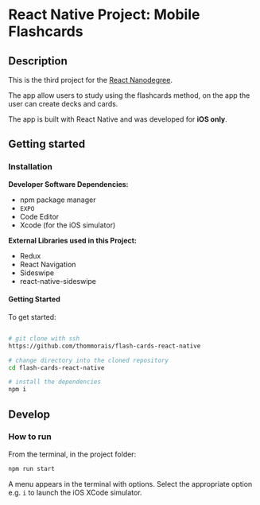 # React Native Project: Mobile Flashcards

## Description

This is the third project for the [React Nanodegree](https://www.udacity.com/course/react-nanodegree--nd019).

The app allow users to study using the flashcards method, on the app the user can create decks and cards.

The app is built with React Native and was developed for **iOS only**.



## Getting started

### Installation


**Developer Software Dependencies:**

* npm package manager
* `EXPO`
* Code Editor
* Xcode (for the iOS simulator)

**External Libraries used in this Project:**

* Redux
* React Navigation
* Sideswipe
* react-native-sideswipe

#### Getting Started

To get started:

```sh

# git clone with ssh
https://github.com/thommorais/flash-cards-react-native

# change directory into the cloned repository
cd flash-cards-react-native

# install the dependencies
npm i
```

## Develop

### How to run

From the terminal, in the project folder:

```sh
npm run start
```

A menu appears in the terminal with options. Select the appropriate option e.g. `i` to launch the iOS XCode simulator.